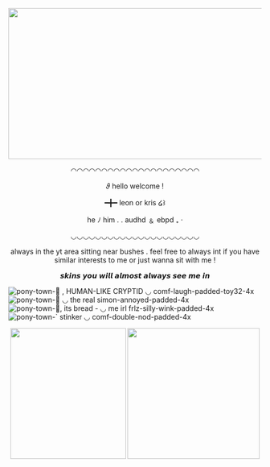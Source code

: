 <p align="center">
  

<p align="center">

  <img width="1080" height="300" src="https://media.discordapp.net/attachments/1030486233920581792/1219003996858224660/IMG_5752.jpg?ex=6609b8f0&is=65f743f0&hm=15b95070fba97bcea4a338d20c28da7e78a10c9ae0cc7eca7c614d6fe92352c5&=&format=webp&width=1440&height=480">
</p>

<p align="center">
◠◠◠◠◠◠◠◠◠◠◠◠◠◠◠◠◠◠◠◠◠

<p align="center">
𝜗     hello welcome !

<p align="center">
━╋━ leon   or   kris      ໒꒱ 

<p align="center">
he ﾉ  him   . .  audhd ﹠ ebpd   ₊  ‧

<p align="center">
◡◡◡◡◡◡◡◡◡◡◡◡◡◡◡◡◡◡◡◡◡
</p>


<p align="center">
  always in the yt area sitting near bushes    .     feel free to always int if you have similar interests to me or just wanna sit with me !

<p align="center">
 𝙨𝙠𝙞𝙣𝙨 𝙮𝙤𝙪 𝙬𝙞𝙡𝙡 𝙖𝙡𝙢𝙤𝙨𝙩 𝙖𝙡𝙬𝙖𝙮𝙨 𝙨𝙚𝙚 𝙢𝙚 𝙞𝙣
</p>

![pony-town-🔪 , HUMAN-LIKE CRYPTID ◡ comf-laugh-padded-toy32-4x](https://github.com/powerdrillmassacre/nyonentry/assets/156819405/74739bd1-7358-4fc3-9a21-704692b4cf57)
![pony-town-💉 ◡ the real simon-annoyed-padded-4x](https://github.com/powerdrillmassacre/nyonentry/assets/156819405/0a959a1b-bdc9-42bc-b26d-e9b4d95b324b)
![pony-town-🥖, its bread - ◡ me irl frlz-silly-wink-padded-4x](https://github.com/powerdrillmassacre/powerdrillmassacre/assets/156819405/b246dfe6-5185-42a6-88d3-aa13de9eb0eb)
![pony-town-` stinker ◡ comf-double-nod-padded-4x](https://github.com/powerdrillmassacre/nyonentry/assets/156819405/a5e4f4c6-a911-41ab-b149-cde0f973d128)

<p align="center">
  <img width="230" height="260" src="https://github.com/powerdrillmassacre/nyonentry/assets/156819405/135fd080-ecd8-48d3-bd77-704a75d61a69">
  <img width="263" height="260" src="https://github.com/powerdrillmassacre/powerdrillmassacre/assets/156819405/3cefd046-1718-40e7-9fbd-4231fc4684dc">
</p

